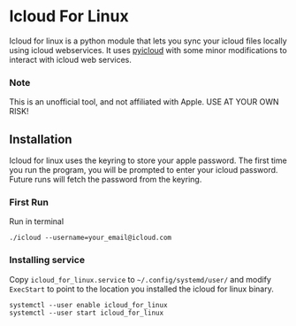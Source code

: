 # Icloud For Linux

Icloud for linux is a python module that lets you sync your icloud files locally using icloud webservices. It uses [pyicloud](https://github.com/picklepete/pyicloud) with some minor modifications to interact with icloud web services.

### Note
This is an unofficial tool, and not affiliated with Apple. USE AT YOUR OWN RISK!

## Installation
Icloud for linux uses the keyring to store your apple password. The first time you run the program, you will be prompted to enter your icloud password. Future runs will fetch the password from the keyring.

### First Run
Run in terminal
```
./icloud --username=your_email@icloud.com
```

### Installing service
Copy `icloud_for_linux.service` to `~/.config/systemd/user/` and modify `ExecStart` to point to the location you installed the icloud for linux binary.

```
systemctl --user enable icloud_for_linux
systemctl --user start icloud_for_linux
```
